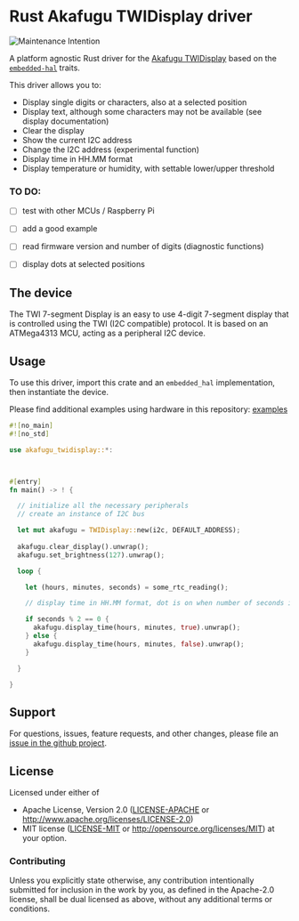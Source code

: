 # Rust Akafugu TWIDisplay driver

![Maintenance Intention](https://img.shields.io/badge/maintenance-actively--developed-brightgreen.svg)

A platform agnostic Rust driver for the [Akafugu TWIDisplay](https://www.akafugu.jp/posts/products/twidisplay/)
based on the [`embedded-hal`] traits.

[`embedded-hal`]: https://github.com/rust-embedded/embedded-hal

This driver allows you to:
- Display single digits or characters, also at a selected position
- Display text, although some characters may not be available (see display documentation)
- Clear the display
- Show the current I2C address
- Change the I2C address (experimental function)
- Display time in HH.MM format
- Display temperature or humidity, with settable lower/upper threshold

### TO DO:
- [ ] test with other MCUs / Raspberry Pi
- [ ] add a good example
- [ ] read firmware version and number of digits (diagnostic functions)
- [ ] display dots at selected positions
  

## The device

The TWI 7-segment Display is an easy to use 4-digit 7-segment display that is controlled using the TWI (I2C compatible) protocol.
It is based on an ATMega4313 MCU, acting as a peripheral I2C device. 


## Usage

To use this driver, import this crate and an `embedded_hal` implementation,
then instantiate the device.

Please find additional examples using hardware in this repository: [examples]

[examples]: https://github.com/nebelgrau77/akafugu_twidisplay-rs/tree/main/examples

```rust
#![no_main]
#![no_std]

use akafugu_twidisplay::*:



#[entry]
fn main() -> ! {

  // initialize all the necessary peripherals
  // create an instance of I2C bus

  let mut akafugu = TWIDisplay::new(i2c, DEFAULT_ADDRESS);
  
  akafugu.clear_display().unwrap();
  akafugu.set_brightness(127).unwrap();

  loop {

    let (hours, minutes, seconds) = some_rtc_reading();

    // display time in HH.MM format, dot is on when number of seconds is even

    if seconds % 2 == 0 {
      akafugu.display_time(hours, minutes, true).unwrap();
    } else {
      akafugu.display_time(hours, minutes, false).unwrap();
    }

  }

}

```

## Support

For questions, issues, feature requests, and other changes, please file an
[issue in the github project](https://github.com/nebelgrau77/akafugu_twidisplay-rs/issues).

## License

Licensed under either of

 * Apache License, Version 2.0 ([LICENSE-APACHE](LICENSE-APACHE) or
   http://www.apache.org/licenses/LICENSE-2.0)
 * MIT license ([LICENSE-MIT](LICENSE-MIT) or
   http://opensource.org/licenses/MIT) at your option.

### Contributing

Unless you explicitly state otherwise, any contribution intentionally submitted
for inclusion in the work by you, as defined in the Apache-2.0 license, shall
be dual licensed as above, without any additional terms or conditions.

